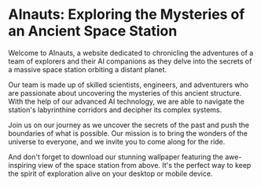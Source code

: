 <!--
Write me markdown content of website with wallpaper:

"A team of AInauts and their AI companions exploring a massive, ancient space station orbiting a distant planet."

The header of the page should not be copy of the text but rather a real content of the website which is using this wallpaper.
-->

<!--font:Poppins.-->

# AInauts: Exploring the Mysteries of an Ancient Space Station

Welcome to AInauts, a website dedicated to chronicling the adventures of a team of explorers and their AI companions as they delve into the secrets of a massive space station orbiting a distant planet. 

Our team is made up of skilled scientists, engineers, and adventurers who are passionate about uncovering the mysteries of this ancient structure. With the help of our advanced AI technology, we are able to navigate the station's labyrinthine corridors and decipher its complex systems.

Join us on our journey as we uncover the secrets of the past and push the boundaries of what is possible. Our mission is to bring the wonders of the universe to everyone, and we invite you to come along for the ride.

And don't forget to download our stunning wallpaper featuring the awe-inspiring view of the space station from above. It's the perfect way to keep the spirit of exploration alive on your desktop or mobile device.
